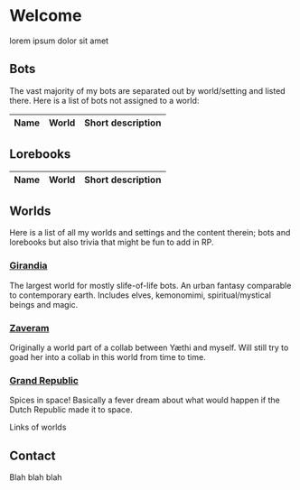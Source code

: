 # Welcome

lorem ipsum dolor sit amet

## Bots

The vast majority of my bots are separated out by world/setting and listed there. Here is a list of bots not assigned to a world:

| Name         | World    | Short description                 |
|:-------------|:---------|:----------------------------------|

## Lorebooks

| Name         | World    | Short description                 |
|:-------------|:---------|:----------------------------------|

## Worlds

Here is a list of all my worlds and settings and the content therein; bots and lorebooks but also trivia that might be fun to add in RP.

### [Girandia](/Girandia)

The largest world for mostly slife-of-life bots. An urban fantasy comparable to contemporary earth. Includes elves, kemonomimi, spiritual/mystical beings and magic.

### [Zaveram](/Zaveram)

Originally a world part of a collab between Yæthi and myself. Will still try to goad her into a collab in this world from time to time.

### [Grand Republic](/GrandRepublic)

Spices in space! Basically a fever dream about what would happen if the Dutch Republic made it to space.

Links of worlds

## Contact

Blah blah blah
